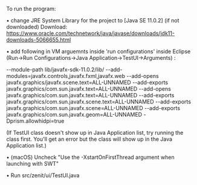 To run the program:

• change JRE System Library for the project to [Java SE 11.0.2]
(if not downloaded)
Download:  https://www.oracle.com/technetwork/java/javase/downloads/jdk11-downloads-5066655.html

• add following in VM arguemnts inside 'run configurations' inside Eclipse (Run->Run Configurations->Java Application->TestUI->Arguments) :

--module-path lib/javafx-sdk-11.0.2/lib/ --add-modules=javafx.controls,javafx.fxml,javafx.web
 --add-opens
javafx.graphics/javafx.scene.text=ALL-UNNAMED
--add-exports
javafx.graphics/com.sun.javafx.text=ALL-UNNAMED
--add-opens
javafx.graphics/com.sun.javafx.text=ALL-UNNAMED
--add-exports
javafx.graphics/com.sun.javafx.scene.text=ALL-UNNAMED
--add-exports
javafx.graphics/com.sun.javafx.scene=ALL-UNNAMED
--add-exports
javafx.graphics/com.sun.javafx.geom=ALL-UNNAMED
-Dprism.allowhidpi=true

(If TestUI class doesn't show up in Java Application list, try running the class first. You'll get an error but the class will show up in the Java Application list.)

• (macOS) Uncheck "Use the -XstartOnFirstThread argument when launching with SWT"

• Run src/zenit/ui/TestUI.java 
